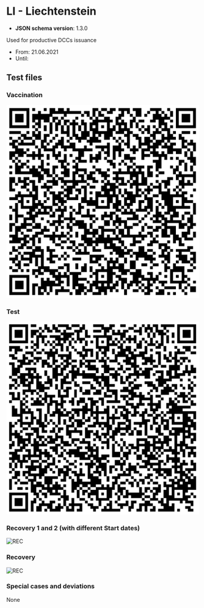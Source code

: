 # LI - Liechtenstein

* **JSON schema version**: 1.3.0

Used for productive DCCs issuance
* From: 21.06.2021
* Until:

## Test files

### Vaccination

![VAC](VAC_new.png)

### Test

![TEST](TEST_new.png)

### Recovery 1 and 2 (with different Start dates)

![REC](REC_new(1).png)

### Recovery

![REC](REC_new(2).png)


### Special cases and deviations
None